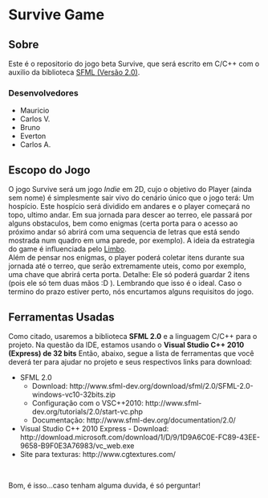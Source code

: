 Survive Game
===========

<h2>Sobre</h2>
<p>Este é o repositorio do jogo beta Survive, que será escrito em C/C++ com o auxilio da biblioteca <a href="http://www.sfml-dev.org/" target="_blank">SFML (Versão 2.0)</a>.</p>

<h3>Desenvolvedores</h3>
<ul>
<li>Mauricio</li>
<li>Carlos V.</li>
<li>Bruno</li>
<li>Everton</li>
<li>Carlos A.</li>
</ul>

<h2>Escopo do Jogo</h2>
<p>O jogo Survive será um jogo <i>Indie</i> em 2D, cujo o objetivo do Player (ainda sem nome) é simplesmente sair vivo do cenário único que o jogo terá: Um hospício. Este hospício será dividido em andares e o player começará no topo, ultimo andar. Em sua jornada para descer ao terreo, ele passará por alguns obstaculos, bem como enigmas (certa porta para o acesso ao próximo andar só abrirá com uma sequencia de letras que está sendo mostrada num quadro em uma parede, por exemplo). A ideia da estrategia do game é influenciada pelo <a href="http://limbogame.org/" target="_blank">Limbo</a>.<br>Além de pensar nos enigmas, o player poderá coletar itens durante sua jornada até o terreo, que serão extremamente uteis, como por exemplo, uma chave que abrirá certa porta. Detalhe: Ele só poderá guardar 2 itens (pois ele só tem duas mãos :D ). Lembrando que isso é o ideal. Caso o termino do prazo estiver perto, nós encurtamos alguns requisitos do jogo.</p>

<h2>Ferramentas Usadas</h2>
<p>Como citado, usaremos a biblioteca <b>SFML 2.0</b> e a linguagem C/C++ para o projeto. Na questão da IDE, estamos usando o <b>Visual Studio C++ 2010 (Express) de 32 bits</b>  Então, abaixo, segue a lista de ferramentas que você deverá ter para ajudar no projeto e seus respectivos links para download:</p>
<ul>
<li>SFML 2.0
<ul>
<li>Download: http://www.sfml-dev.org/download/sfml/2.0/SFML-2.0-windows-vc10-32bits.zip</li>
<li>Configuração com o VSC++2010: http://www.sfml-dev.org/tutorials/2.0/start-vc.php</li>
<li>Documentação: http://www.sfml-dev.org/documentation/2.0/</li>
</ul>
<li>Visual Studio C++ 2010 Express - Download: http://download.microsoft.com/download/1/D/9/1D9A6C0E-FC89-43EE-9658-B9F0E3A76983/vc_web.exe</li>
<li>Site para texturas: http://www.cgtextures.com/</li>
</ul>
<br>
<p>Bom, é isso...caso tenham alguma duvida, é só perguntar!</p>
